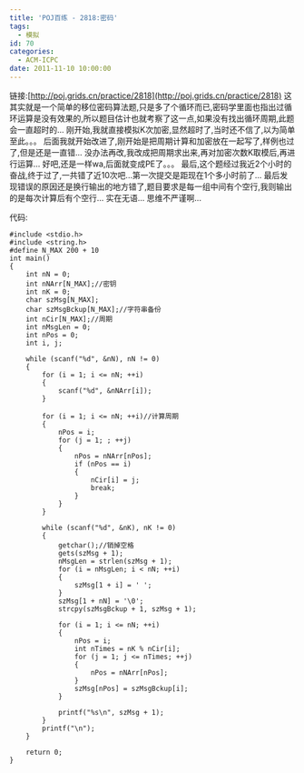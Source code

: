 ```yaml
---
title: 'POJ百练 - 2818:密码'
tags:
  - 模拟
id: 70
categories:
  - ACM-ICPC
date: 2011-11-10 10:00:00
---
```


链接:[http://poj.grids.cn/practice/2818](http://poj.grids.cn/practice/2818)
这其实就是一个简单的移位密码算法题,只是多了个循环而已,密码学里面也指出过循环运算是没有效果的,所以题目估计也就考察了这一点,如果没有找出循环周期,此题会一直超时的...
刚开始,我就直接模拟K次加密,显然超时了,当时还不信了,以为简单至此。。。
后面我就开始改进了,刚开始是把周期计算和加密放在一起写了,样例也过了,但是还是一直错...
没办法再改,我改成把周期求出来,再对加密次数K取模后,再进行运算...
好吧,还是一样wa,后面就变成PE了。。。
最后,这个题经过我近2个小时的奋战,终于过了,一共错了近10次吧...第一次提交是距现在1个多小时前了...
最后发现错误的原因还是换行输出的地方错了,题目要求是每一组中间有个空行,我则输出的是每次计算后有个空行...
实在无语...
思维不严谨啊...

代码:
``` stylus
#include <stdio.h>
#include <string.h>
#define N_MAX 200 + 10
int main()
{
    int nN = 0;
    int nNArr[N_MAX];//密钥
    int nK = 0;
    char szMsg[N_MAX];
    char szMsgBckup[N_MAX];//字符串备份
    int nCir[N_MAX];//周期
    int nMsgLen = 0;
    int nPos = 0;
    int i, j;

    while (scanf("%d", &nN), nN != 0)
    {
        for (i = 1; i <= nN; ++i)
        {
            scanf("%d", &nNArr[i]);
        }

        for (i = 1; i <= nN; ++i)//计算周期
        {
            nPos = i;
            for (j = 1; ; ++j)
            {
                nPos = nNArr[nPos];
                if (nPos == i)
                {
                    nCir[i] = j;
                    break;
                }
            }
        }

        while (scanf("%d", &nK), nK != 0)
        {
            getchar();//销掉空格
            gets(szMsg + 1);
            nMsgLen = strlen(szMsg + 1);
            for (i = nMsgLen; i < nN; ++i)
            {
                szMsg[1 + i] = ' ';
            }
            szMsg[1 + nN] = '\0';
            strcpy(szMsgBckup + 1, szMsg + 1);

            for (i = 1; i <= nN; ++i)
            {
                nPos = i;
                int nTimes = nK % nCir[i];
                for (j = 1; j <= nTimes; ++j)
                {
                    nPos = nNArr[nPos];
                }
                szMsg[nPos] = szMsgBckup[i];
            }

            printf("%s\n", szMsg + 1);
        }
        printf("\n");
    }

    return 0;
}
```
